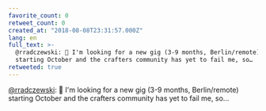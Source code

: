 ```yaml
---
favorite_count: 0
retweet_count: 0
created_at: "2018-08-08T23:31:57.000Z"
lang: en
full_text: >-
  @rradczewski: 🎉 I'm looking for a new gig (3-9 months, Berlin/remote)
  starting October and the crafters community has yet to fail me, so…
retweeted: true
---
```


[@rradczewski](https://twitter.com/rradczewski): 🎉 I'm looking for a new gig
(3-9 months, Berlin/remote) starting October and the crafters community has yet
to fail me, so…
